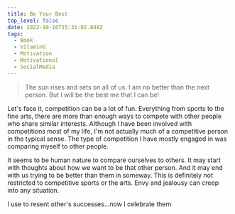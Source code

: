 ```yaml
---
title: Be Your Best
top_level: false
date: 2022-10-16T15:31:02.848Z
tags:
  - Book
  - VitaminG
  - Motivation
  - Motivational
  - SocialMedia
---
```

> The sun rises and sets on all of us. I am no better than the next person. But I will be the best me that I can be!

Let's face it, competition can be a lot of fun. Everything from sports to the fine arts, there are more than enough ways to compete with other people who share similar interests. Although I have been involved with competitions most of my life, I'm not actually much of a competitive person in the typical sense. The type of competition I have mostly engaged in was comparing myself to other people.

It seems to be human nature to compare ourselves to others. It may start with thoughts about how we want to be that other person. And it may end with us trying to be better than them in someway. This is definitely not restricted to competitive sports or the arts. Envy and jealousy can creep into any situation.

I use to resent other's successes...now I celebrate them